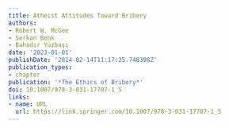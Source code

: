 ```yaml
---
title: Atheist Attitudes Toward Bribery
authors:
- Robert W. McGee
- Serkan Benk
- Bahadır Yüzbaşı
date: '2023-01-01'
publishDate: '2024-02-14T11:17:25.748398Z'
publication_types:
- chapter
publication: '*The Ethics of Bribery*'
doi: 10.1007/978-3-031-17707-1_5
links:
- name: URL
  url: https://link.springer.com/10.1007/978-3-031-17707-1_5
---
```

